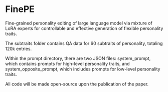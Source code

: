 # FinePE
Fine-grained personality editing of large language model via mixture of LoRA experts for controllable and effective generation of flexible personality traits.

The subtraits folder contains QA data for 60 subtraits of personality, totaling 120k entries. 

Within the prompt directory, there are two JSON files: system_prompt, which contains prompts for high-level personality traits, and system_opposite_prompt, which includes prompts for low-level personality traits. 

All code will be made open-source upon the publication of the paper.

